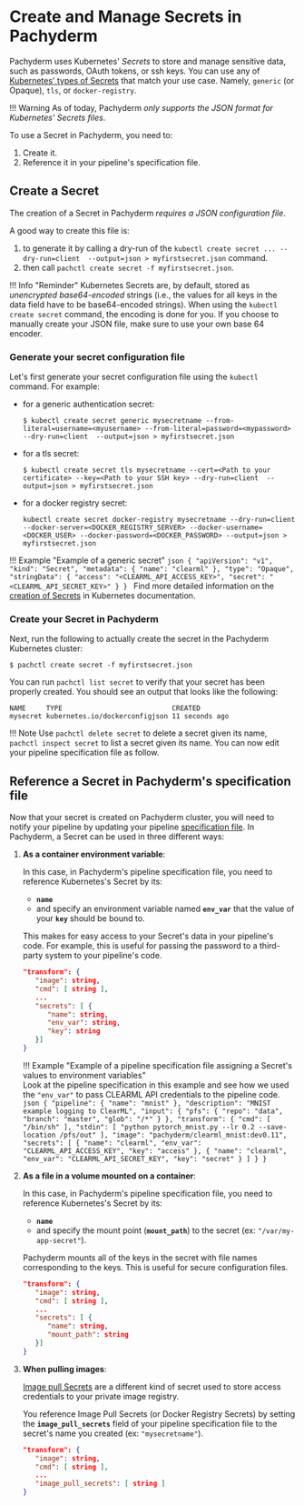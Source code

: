 # Create and Manage Secrets in Pachyderm

Pachyderm uses Kubernetes' *Secrets* to store and manage sensitive data, such as passwords, OAuth tokens, or ssh keys. You can use any of [Kubernetes' types of Secrets](https://kubernetes.io/docs/concepts/configuration/secret/#secret-types) that match your use case. 
Namely, `generic` (or Opaque), `tls`, or `docker-registry`.

!!! Warning
      As of today, Pachyderm *only supports the JSON format for Kubernetes' Secrets files*.

To use a Secret in Pachyderm, you need to:

1. Create it.
1. Reference it in your pipeline's specification file.

## Create a Secret
The creation of a Secret in Pachyderm *requires a JSON configuration file*.

A good way to create this file is:

1. to generate it by calling a dry-run of the `kubectl create secret ... --dry-run=client  --output=json > myfirstsecret.json` command.
1. then call `pachctl create secret -f myfirstsecret.json`.

!!! Info "Reminder"
      Kubernetes Secrets are, by default, stored as *unencrypted base64-encoded* strings (i.e., the values for all keys in the data field have to be base64-encoded strings). When using the `kubectl create secret` command, the encoding is done for you. If you choose to manually create your JSON file, make sure to use your own base 64 encoder.

### Generate your secret configuration file
Let's first generate your secret configuration file using the `kubectl` command. For example:

- for a generic authentication secret:
   ```shell
   $ kubectl create secret generic mysecretname --from-literal=username=<myusername> --from-literal=password=<mypassword> --dry-run=client  --output=json > myfirstsecret.json
   ```
- for a tls secret:
   ```shell
   $ kubectl create secret tls mysecretname --cert=<Path to your certificate> --key=<Path to your SSH key> --dry-run=client  --output=json > myfirstsecret.json 
   ```
- for a docker registry secret:
   ```shell
   kubectl create secret docker-registry mysecretname --dry-run=client --docker-server=<DOCKER_REGISTRY_SERVER> --docker-username=<DOCKER_USER> --docker-password=<DOCKER_PASSWORD> --output=json > myfirstsecret.json
   ```

!!! Example "Example of a generic secret"
      ```json
      {
         "apiVersion": "v1",
         "kind": "Secret",
         "metadata": {
            "name": "clearml"
         },
         "type": "Opaque",
         "stringData": {
            "access": "<CLEARML_API_ACCESS_KEY>",
            "secret": "<CLEARML_API_SECRET_KEY>"
         }
      }
      ```
Find more detailed information on the [creation of Secrets](https://kubernetes.io/docs/tasks/configmap-secret/managing-secret-using-kubectl/) in Kubernetes documentation.

### Create your Secret in Pachyderm
Next, run the following to actually create the secret in the Pachyderm Kubernetes cluster:
```shell
$ pachctl create secret -f myfirstsecret.json 
```

You can run `pachctl list secret` to verify that your secret has been properly created.
You should see an output that looks like the following:

```
NAME     TYPE                           CREATED        
mysecret kubernetes.io/dockerconfigjson 11 seconds ago 
```
!!! Note
    Use `pachctl delete secret` to delete a secret given its name,  `pachctl inspect secret` to list a secret given its name.
You can now edit your pipeline specification file as follow.


## Reference a Secret in Pachyderm's specification file
Now that your secret is created on Pachyderm cluster, you will need to notify your pipeline by updating your pipeline [specification file](https://docs.pachyderm.com/latest/reference/pipeline_spec/#json-manifest-format).
In Pachyderm, a Secret can be used in three different ways:

1. **As a container environment variable**:

      In this case, in Pachyderm's pipeline specification file, you need to reference Kubernetes's Secret by its:

      - **`name`**
      - and specify an environment variable named **`env_var`** that the value of your  **`key`** should be bound to. 

      This makes for easy access to your Secret's data in your pipeline's code. 
      For example, this is useful for passing the password to a third-party system to your pipeline's code.

      ```json
      "transform": {
         "image": string,
         "cmd": [ string ],
         ...
         "secrets": [ {
            "name": string,
            "env_var": string,
            "key": string
         }]
      }
      ```
    !!! Example "Example of a pipeline specification file assigning a Secret's values to environment variables"  
         Look at the pipeline specification in this example and see how we used the  `"env_var"` to pass CLEARML API credentials to the pipeline code.
         ```json
         {
            "pipeline": {
               "name": "mnist"
            },
            "description": "MNIST example logging to ClearML",
            "input": {
               "pfs": {
                  "repo": "data",
                  "branch": "master",
                  "glob": "/*"
               }
            },
            "transform": {
               "cmd": [
                  "/bin/sh"
               ],
               "stdin": [
                  "python pytorch_mnist.py --lr 0.2 --save-location /pfs/out"
               ],
               "image": "pachyderm/clearml_mnist:dev0.11",
               "secrets": [
                  {
                  "name": "clearml",
                  "env_var": "CLEARML_API_ACCESS_KEY",
                  "key": "access"
                  },
                  {
                  "name": "clearml",
                  "env_var": "CLEARML_API_SECRET_KEY",
                  "key": "secret"
                  }
               ]
            }
         }
         ```


1. **As a file in a volume mounted on a container**:

      In this case, in Pachyderm's pipeline specification file, you need to reference Kubernetes's Secret by its:

      -  **`name`**
      - and specify the mount point (**`mount_path`**) to the secret (ex: `"/var/my-app-secret"`).

      Pachyderm mounts all of the keys in the secret with file names corresponding to the keys.
      This is useful for secure configuration files.

      ```json
      "transform": {
         "image": string,
         "cmd": [ string ],
         ...
         "secrets": [ {
            "name": string,
            "mount_path": string
         }]
      }
      ```

1. **When pulling images**:

      [Image pull Secrets](https://kubernetes.io/docs/concepts/containers/images/#specifying-imagepullsecrets-on-a-pod) are a different kind of secret used to store access credentials to your private image registry. 
      
      You reference Image Pull Secrets (or Docker Registry Secrets) by setting the **`image_pull_secrets`** field of your pipeline specification file to the secret's name you created (ex: `"mysecretname"`).

      ```JSON
      "transform": {
         "image": string,
         "cmd": [ string ],
         ...
         "image_pull_secrets": [ string ]
      }
      ```

